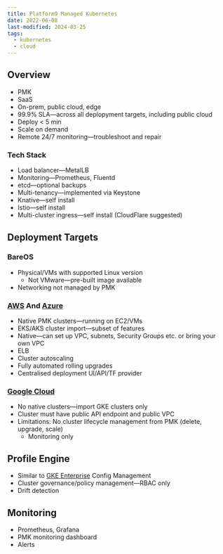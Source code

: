 ```yaml
---
title: Platform9 Managed Kubernetes
date: 2022-06-08
last-modified: 2024-03-25
tags:
  - kubernetes
  - cloud
---
```


## Overview

- PMK
- SaaS
- On-prem, public cloud, edge
- 99.9% SLA—across all deplopyment targets, including public cloud
- Deploy < 5 min
- Scale on demand
- Remote 24/7 monitoring—troubleshoot and repair

### Tech Stack

- Load balancer—MetalLB
- Monitoring—Prometheus, Fluentd
- etcd—optional backups
- Multi-tenancy—implemented via Keystone
- Knative—self install
- Istio—self install
- Multi-cluster ingress—self install (CloudFlare suggested)

## Deployment Targets

### BareOS

- Physical/VMs with supported Linux version
	- Not VMware—pre-built image available
- Networking not managed by PMK

### [AWS](notes/moc/AWS.md) And [Azure](notes/moc/Azure.md)

- Native PMK clusters—running on EC2/VMs
- EKS/AKS cluster import—subset of features
- Native—can set up VPC, subnets, Security Groups etc. or bring your own VPC
- ELB
- Cluster autoscaling
- Fully automated rolling upgrades
- Centralised deployment UI/API/TF provider

### [Google Cloud](notes/moc/Google%20Cloud.md)

- No native clusters—import GKE clusters only
- Cluster must have public API endpoint and public VPC
- Limitations: No cluster lifecycle management from PMK (delete, upgrade, scale)
	- Monitoring only

## Profile Engine

- Similar to [GKE Enterprise](notes/GKE%20Enterprise.md) Config Management
- Cluster governance/policy management—RBAC only
- Drift detection

## Monitoring

- Prometheus, Grafana
- PMK monitoring dashboard
- Alerts
